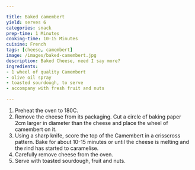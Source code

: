 ```yaml
---

title: Baked camembert
yield: serves 6
categories: snack
prep-time: 1 Minutes
cooking-time: 10-15 Minutes
cuisine: French
tags: [cheese, camembert]
image: /images/baked-camembert.jpg
description: Baked Cheese, need I say more?
ingredients:
- 1 wheel of quality Camembert
- olive oil spray
- toasted sourdough, to serve
- accompany with fresh fruit and nuts

---
```


1. Preheat the oven to 180C.
2. Remove the cheese from its packaging. Cut a circle of baking paper 2cm larger in diameter than the cheese and place the wheel of camembert on it.
3. Using a sharp knife, score the top of the Camembert in a crisscross pattern. Bake for about 10-15 minutes or until the cheese is melting and the rind has started to caramelise.
4. Carefully remove cheese from the oven.
5. Serve with toasted sourdough, fruit and nuts.
